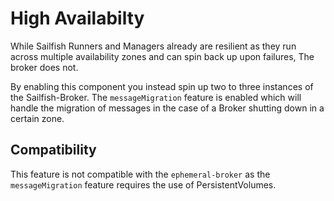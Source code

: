 # High Availabilty
While Sailfish Runners and Managers already are resilient as they run across multiple availability zones and can spin back up upon failures, The broker does not.

By enabling this component you instead spin up two to three instances of the Sailfish-Broker. The `messageMigration` feature is enabled which will handle the migration of messages in the case of a Broker shutting down in a certain zone.

## Compatibility
This feature is not compatible with the `ephemeral-broker` as the `messageMigration` feature requires the use of PersistentVolumes.

